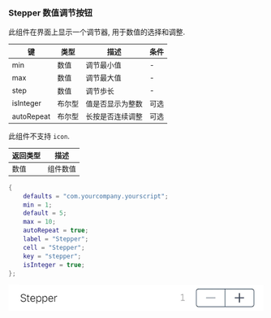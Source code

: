 ### Stepper 数值调节按钮


此组件在界面上显示一个调节器, 用于数值的选择和调整. 


|   键   |   类型   |   描述   |   条件   |
|--------|----------|----------|----------|
|min|数值|调节最小值|\-|
|max|数值|调节最大值|\-|
|step|数值|调节歩长|\-|
|isInteger|布尔型|值是否显示为整数|可选|
|autoRepeat|布尔型|长按是否连续调整|可选|


此组件不支持 `icon`.


|   返回类型   |   描述   |
|--------------|----------|
|数值|组件数值|


``` lua
{
    defaults = "com.yourcompany.yourscript";
    min = 1;
    default = 5;
    max = 10;
    autoRepeat = true;
    label = "Stepper";
    cell = "Stepper";
    key = "stepper";
    isInteger = true;
};
```


![QQ20170914-192349.png-10.8kB](Stepper/QQ20170914-192349.png)

